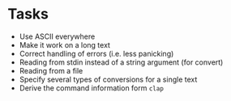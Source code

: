 # Tasks
* Use ASCII everywhere
* Make it work on a long text
* Correct handling of errors (i.e. less panicking)
* Reading from stdin instead of a string argument (for convert)
* Reading from a file
* Specify several types of conversions for a single text
* Derive the command information form `clap`
